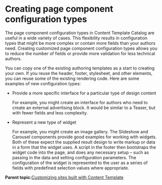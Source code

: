 # Creating page component configuration types 

The page component configuration types in Content Template Catalog are useful in a wide variety of cases. This flexibility results in configuration types that might be more complex or contain more fields than your authors need. Creating customized page component configuration types allows you to reduce the number of fields or provide more validation for less technical authors.

You can copy one of the existing authoring templates as a start to creating your own. If you reuse the header, footer, stylesheet, and other elements, you can reuse some of the existing rendering code. Here are some examples of new configuration types:

-   Provide a more specific interface for a particular type of design content

    For example, you might create an interface for authors who need to create an external advertising block. It would be similar to a Teaser, but with fewer fields and less complexity.

-   Represent a new type of widget

    For example, you might create an image gallery. The Slideshow and Carousel components provide good examples for working with widgets. Both of these expect the supplied result design to write markup or data in a form that the widget uses. A script in the footer then bootstraps the widget code into the page, and does any necessary setup – such as passing in the data and setting configuration parameters. The configuration of the widget is represented to the user as a series of fields with predefined selection values where appropriate.


**Parent topic:**[Customizing sites built with Content Template ](../ctc/ctc_design_custom.md)

